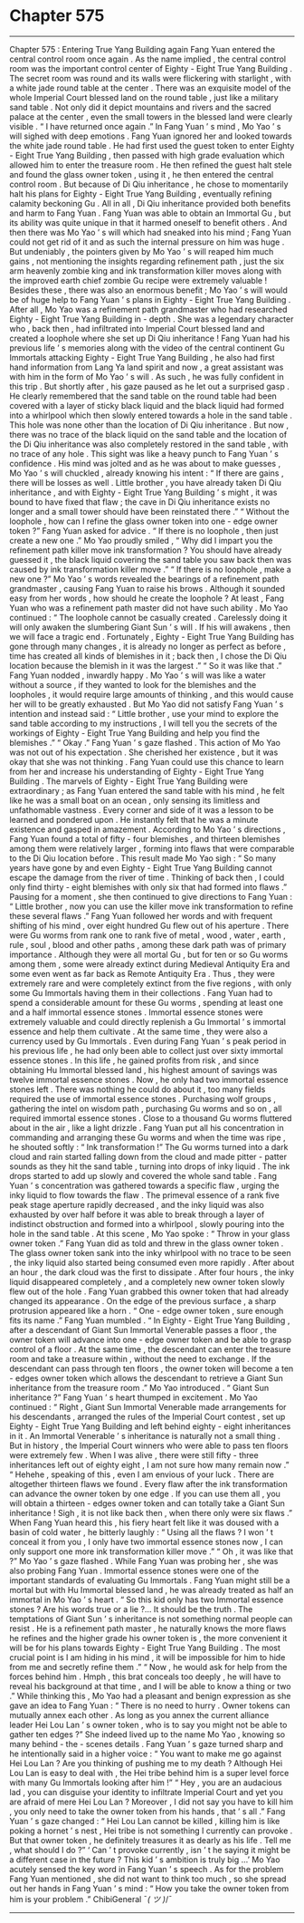 
# Chapter 575


---

Chapter 575 : Entering True Yang Building again
Fang Yuan entered the central control room once again .
As the name implied , the central control room was the important control center of Eighty - Eight True Yang Building .
The secret room was round and its walls were flickering with starlight , with a white jade round table at the center . There was an exquisite model of the whole Imperial Court blessed land on the round table , just like a military sand table .
Not only did it depict mountains and rivers and the sacred palace at the center , even the small towers in the blessed land were clearly visible .
“ I have returned once again .” In Fang Yuan ’ s mind , Mo Yao ’ s will sighed with deep emotions .
Fang Yuan ignored her and looked towards the white jade round table .
He had first used the guest token to enter Eighty - Eight True Yang Building , then passed with high grade evaluation which allowed him to enter the treasure room . He then refined the guest halt stele and found the glass owner token , using it , he then entered the central control room .
But because of Di Qiu inheritance , he chose to momentarily halt his plans for Eighty - Eight True Yang Building , eventually refining calamity beckoning Gu .
All in all , Di Qiu inheritance provided both benefits and harm to Fang Yuan . Fang Yuan was able to obtain an Immortal Gu , but its ability was quite unique in that it harmed oneself to benefit others .
And then there was Mo Yao ’ s will which had sneaked into his mind ; Fang Yuan could not get rid of it and as such the internal pressure on him was huge . But undeniably , the pointers given by Mo Yao ’ s will reaped him much gains , not mentioning the insights regarding refinement path , just the six arm heavenly zombie king and ink transformation killer moves along with the improved earth chief zombie Gu recipe were extremely valuable !
Besides these , there was also an enormous benefit ; Mo Yao ’ s will would be of huge help to Fang Yuan ’ s plans in Eighty - Eight True Yang Building .
After all , Mo Yao was a refinement path grandmaster who had researched Eighty - Eight True Yang Building in - depth . She was a legendary character who , back then , had infiltrated into Imperial Court blessed land and created a loophole where she set up Di Qiu inheritance !
Fang Yuan had his previous life ’ s memories along with the video of the central continent Gu Immortals attacking Eighty - Eight True Yang Building , he also had first hand information from Lang Ya land spirit and now , a great assistant was with him in the form of Mo Yao ’ s will .
As such , he was fully confident in this trip .
But shortly after , his gaze paused as he let out a surprised gasp .
He clearly remembered that the sand table on the round table had been covered with a layer of sticky black liquid and the black liquid had formed into a whirlpool which then slowly entered towards a hole in the sand table .
This hole was none other than the location of Di Qiu inheritance .
But now , there was no trace of the black liquid on the sand table and the location of the Di Qiu inheritance was also completely restored in the sand table , with no trace of any hole .
This sight was like a heavy punch to Fang Yuan ’ s confidence .
His mind was jolted and as he was about to make guesses , Mo Yao ’ s will chuckled , already knowing his intent : “ If there are gains , there will be losses as well . Little brother , you have already taken Di Qiu inheritance , and with Eighty - Eight True Yang Building ’ s might , it was bound to have fixed that flaw ; the cave in Di Qiu inheritance exists no longer and a small tower should have been reinstated there .”
“ Without the loophole , how can I refine the glass owner token into one - edge owner token ?” Fang Yuan asked for advice .
“ If there is no loophole , then just create a new one .” Mo Yao proudly smiled , “ Why did I impart you the refinement path killer move ink transformation ? You should have already guessed it , the black liquid covering the sand table you saw back then was caused by ink transformation killer move .”
“ If there is no loophole , make a new one ?” Mo Yao ’ s words revealed the bearings of a refinement path grandmaster , causing Fang Yuan to raise his brows .
Although it sounded easy from her words , how should he create the loophole ?
At least , Fang Yuan who was a refinement path master did not have such ability .
Mo Yao continued : “ The loophole cannot be casually created . Carelessly doing it will only awaken the slumbering Giant Sun ’ s will . If his will awakens , then we will face a tragic end . Fortunately , Eighty - Eight True Yang Building has gone through many changes , it is already no longer as perfect as before , time has created all kinds of blemishes in it ; back then , I chose the Di Qiu location because the blemish in it was the largest .”
“ So it was like that .” Fang Yuan nodded , inwardly happy .
Mo Yao ’ s will was like a water without a source , if they wanted to look for the blemishes and the loopholes , it would require large amounts of thinking , and this would cause her will to be greatly exhausted .
But Mo Yao did not satisfy Fang Yuan ’ s intention and instead said : “ Little brother , use your mind to explore the sand table according to my instructions , I will tell you the secrets of the workings of Eighty - Eight True Yang Building and help you find the blemishes .”
“ Okay .” Fang Yuan ’ s gaze flashed .
This action of Mo Yao was not out of his expectation .
She cherished her existence , but it was okay that she was not thinking . Fang Yuan could use this chance to learn from her and increase his understanding of Eighty - Eight True Yang Building .
The marvels of Eighty - Eight True Yang Building were extraordinary ; as Fang Yuan entered the sand table with his mind , he felt like he was a small boat on an ocean , only sensing its limitless and unfathomable vastness . Every corner and side of it was a lesson to be learned and pondered upon .
He instantly felt that he was a minute existence and gasped in amazement .
According to Mo Yao ’ s directions , Fang Yuan found a total of fifty - four blemishes , and thirteen blemishes among them were relatively larger , forming into flaws that were comparable to the Di Qiu location before .
This result made Mo Yao sigh : “ So many years have gone by and even Eighty - Eight True Yang Building cannot escape the damage from the river of time . Thinking of back then , I could only find thirty - eight blemishes with only six that had formed into flaws .”
Pausing for a moment , she then continued to give directions to Fang Yuan : “ Little brother , now you can use the killer move ink transformation to refine these several flaws .”
Fang Yuan followed her words and with frequent shifting of his mind , over eight hundred Gu flew out of his aperture .
There were Gu worms from rank one to rank five of metal , wood , water , earth , rule , soul , blood and other paths , among these dark path was of primary importance .
Although they were all mortal Gu , but for ten or so Gu worms among them , some were already extinct during Medieval Antiquity Era and some even went as far back as Remote Antiquity Era . Thus , they were extremely rare and were completely extinct from the five regions , with only some Gu Immortals having them in their collections .
Fang Yuan had to spend a considerable amount for these Gu worms , spending at least one and a half immortal essence stones .
Immortal essence stones were extremely valuable and could directly replenish a Gu Immortal ’ s immortal essence and help them cultivate . At the same time , they were also a currency used by Gu Immortals .
Even during Fang Yuan ’ s peak period in his previous life , he had only been able to collect just over sixty immortal essence stones .
In this life , he gained profits from risk , and since obtaining Hu Immortal blessed land , his highest amount of savings was twelve immortal essence stones .
Now , he only had two immortal essence stones left .
There was nothing he could do about it , too many fields required the use of immortal essence stones .
Purchasing wolf groups , gathering the intel on wisdom path , purchasing Gu worms and so on , all required immortal essence stones .
Close to a thousand Gu worms fluttered about in the air , like a light drizzle .
Fang Yuan put all his concentration in commanding and arranging these Gu worms and when the time was ripe , he shouted softly : “ Ink transformation !”
The Gu worms turned into a dark cloud and rain started falling down from the cloud and made pitter - patter sounds as they hit the sand table , turning into drops of inky liquid .
The ink drops started to add up slowly and covered the whole sand table .
Fang Yuan ’ s concentration was gathered towards a specific flaw , urging the inky liquid to flow towards the flaw .
The primeval essence of a rank five peak stage aperture rapidly decreased , and the inky liquid was also exhausted by over half before it was able to break through a layer of indistinct obstruction and formed into a whirlpool , slowly pouring into the hole in the sand table .
At this scene , Mo Yao spoke : “ Throw in your glass owner token .”
Fang Yuan did as told and threw in the glass owner token .
The glass owner token sank into the inky whirlpool with no trace to be seen , the inky liquid also started being consumed even more rapidly . After about an hour , the dark cloud was the first to dissipate . After four hours , the inky liquid disappeared completely , and a completely new owner token slowly flew out of the hole .
Fang Yuan grabbed this owner token that had already changed its appearance . On the edge of the previous surface , a sharp protrusion appeared like a horn .
“ One - edge owner token , sure enough fits its name .” Fang Yuan mumbled .
“ In Eighty - Eight True Yang Building , after a descendant of Giant Sun Immortal Venerable passes a floor , the owner token will advance into one - edge owner token and be able to grasp control of a floor . At the same time , the descendant can enter the treasure room and take a treasure within , without the need to exchange . If the descendant can pass through ten floors , the owner token will become a ten - edges owner token which allows the descendant to retrieve a Giant Sun inheritance from the treasure room .” Mo Yao introduced .
“ Giant Sun inheritance ?” Fang Yuan ’ s heart thumped in excitement .
Mo Yao continued : “ Right , Giant Sun Immortal Venerable made arrangements for his descendants , arranged the rules of the Imperial Court contest , set up Eighty - Eight True Yang Building and left behind eighty - eight inheritances in it . An Immortal Venerable ’ s inheritance is naturally not a small thing . But in history , the Imperial Court winners who were able to pass ten floors were extremely few . When I was alive , there were still fifty - three inheritances left out of eighty eight , I am not sure how many remain now .”
“ Hehehe , speaking of this , even I am envious of your luck . There are altogether thirteen flaws we found . Every flaw after the ink transformation can advance the owner token by one edge . If you can use them all , you will obtain a thirteen - edges owner token and can totally take a Giant Sun inheritance ! Sigh , it is not like back then , when there only were six flaws .”
When Fang Yuan heard this , his fiery heart felt like it was doused with a basin of cold water , he bitterly laughly : “ Using all the flaws ? I won ’ t conceal it from you , I only have two immortal essence stones now , I can only support one more ink transformation killer move .”
“ Oh , it was like that ?” Mo Yao ’ s gaze flashed .
While Fang Yuan was probing her , she was also probing Fang Yuan .
Immortal essence stones were one of the important standards of evaluating Gu Immortals . Fang Yuan might still be a mortal but with Hu Immortal blessed land , he was already treated as half an immortal in Mo Yao ’ s heart .
“ So this kid only has two Immortal essence stones ? Are his words true or a lie ?… It should be the truth . The temptations of Giant Sun ’ s inheritance is not something normal people can resist . He is a refinement path master , he naturally knows the more flaws he refines and the higher grade his owner token is , the more convenient it will be for his plans towards Eighty - Eight True Yang Building . The most crucial point is I am hiding in his mind , it will be impossible for him to hide from me and secretly refine them .”
“ Now , he would ask for help from the forces behind him . Hmph , this brat conceals too deeply , he will have to reveal his background at that time , and I will be able to know a thing or two .”
While thinking this , Mo Yao had a pleasant and benign expression as she gave an idea to Fang Yuan : “ There is no need to hurry . Owner tokens can mutually annex each other . As long as you annex the current alliance leader Hei Lou Lan ’ s owner token , who is to say you might not be able to gather ten edges ?”
She indeed lived up to the name Mo Yao , knowing so many behind - the - scenes details .
Fang Yuan ’ s gaze turned sharp and he intentionally said in a higher voice : “ You want to make me go against Hei Lou Lan ? Are you thinking of pushing me to my death ? Although Hei Lou Lan is easy to deal with , the Hei tribe behind him is a super level force with many Gu Immortals looking after him !”
“ Hey , you are an audacious lad , you can disguise your identity to infiltrate Imperial Court and yet you are afraid of mere Hei Lou Lan ? Moreover , I did not say you have to kill him , you only need to take the owner token from his hands , that ’ s all .”
Fang Yuan ’ s gaze changed : “ Hei Lou Lan cannot be killed , killing him is like poking a hornet ’ s nest , Hei tribe is not something I currently can provoke . But that owner token , he definitely treasures it as dearly as his life . Tell me , what should I do ?”
‘ Can ’ t provoke currently , isn ’ t he saying it might be a different case in the future ? This kid ’ s ambition is truly big …’ Mo Yao acutely sensed the key word in Fang Yuan ’ s speech .
As for the problem Fang Yuan mentioned , she did not want to think too much , so she spread out her hands in Fang Yuan ’ s mind : “ How you take the owner token from him is your problem .”
ChibiGeneral ¯_( ツ )_/¯

---

